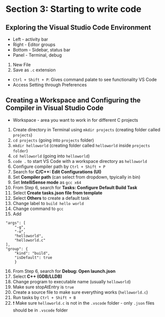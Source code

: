 # Section 3: Starting to write code

## Exploring the Visual Studio Code Environment
* Left - activity bar
* Right - Editor groups
* Bottom - Sidebar, status bar
* Panel - Terminal, debug

1. New File
2. Save as `.c` extension

* `Ctrl + Shift + P`: Gives command palate to see functionality VS Code
* Access Setting through Preferences

## Creating a Workspace and Configuring the Compiler in Visual Studio Code

* Workspace - area you want to work in for different C projects
1. Create directory in Terminal using `mkdir projects` (creating folder called `projects`)
2. `cd projects` (going into `projects` folder)
3. `mkdir helloworld` (creating folder called `helloworld` inside `projects folder`)
4. `cd helloworld` (going into `helloworld`)
5. `code .` to start VS Code with a workspace directory as `helloworld`
6. Configure compiler path by `Ctrl + Shift + P`
7. Search for **C/C++: Edit Configurations (UI)**
8. Set **Compiler path** (can select from dropdown, tpyically in bin)
9. Set **IntelliSense mode** as `gcc x64`
10. From Step 6, search for **Tasks: Configure Default Build Task**
11. Select **Create tasks.json file from template**
12. Select **Others** to create a default task
13. Change label to `build hello world`
14. Change command to `gcc`
15. Add
```
"args": [
    "-g",
    "-o",
    "helloworld",
    "helloworld.c"
],
"group": {
    "kind": "build",
    "isDefault": true
    }
```
16. From Step 6, search for **Debug: Open launch.json**
17. Select **C++ (GDB/LLDB)**
18. Change program to executable name (usually `helloworld`)
19. Make sure stopAtEntry is `true`
20. Create a source file to make sure everything works (`helloworld.c`)
21. Run tasks by `Ctrl + Shift + B`
22. ❗️ Make sure `helloworld.c` is not in the `.vscode` folder - only `.json` files should be in `.vscode` folder